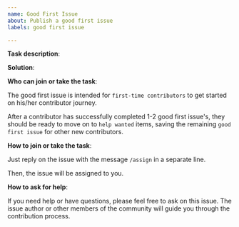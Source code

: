 ```yaml
---
name: Good First Issue
about: Publish a good first issue
labels: good first issue

---
```


<!-- Please use this template while publishing a good first issue. Thanks!
-->

**Task description**:

**Solution**:

**Who can join or take the task**:

The good first issue is intended for `first-time contributors` to get started on his/her contributor journey.

After a contributor has successfully completed 1-2 good first issue's,
they should be ready to move on to `help wanted` items, saving the remaining `good first issue` for other new contributors.

**How to join or take the task**:

Just reply on the issue with the message `/assign` in a separate line.

Then, the issue will be assigned to you.

**How to ask for help**:

If you need help or have questions, please feel free to ask on this issue.
The issue author or other members of the community will guide you through the contribution process.